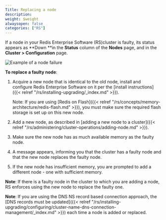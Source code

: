 ```yaml
---
Title: Replacing a node
description:
weight: $weight
alwaysopen: false
categories: ["RS"]
---
```

If a node in your Redis Enterprise Software (RS)cluster is faulty, its status appears as **Down **in
the **Status** column of the **Nodes** page, and in the **Cluster \>
Configuration** page.

![Example of a node
failure](/images/rs/node-failure.png?width=600&height=152)

**To replace a faulty node**:

1. Acquire a new node that is identical to the old node, install and
    configure Redis Enterprise Software on it per the [install
    instructions]({{< relref "/rs/installing-upgrading/_index.md" >}}).

    Note: If you are using [Redis on
    Flash]({{< relref "/rs/concepts/memory-architecture/redis-flash.md" >}}), you must
    make sure the required flash storage is set up on this new node.

1. Add a new node, as described in [adding a new node to a
    cluster]({{< relref "/rs/administering/cluster-operations/adding-node.md" >}}).
1. Make sure the new node has as much available memory as the faulty
    node.
1. A message appears, informing you that the cluster has a faulty node
    and that the new node replaces the faulty node.
1. If the new node has insufficient memory, you are prompted to add a
    different node - one with sufficient memory.

**Note**: If there is a faulty node in the cluster to which you are
adding a node, RS enforces using the new node to replace the faulty
one.

**Note**: If you are using the DNS NS record based connection approach,
the [DNS records must be updated]({{< relref "/rs/installing-upgrading/configuring/cluster-name-dns-connection-management/_index.md" >}})
each time a node is added or replaced.
